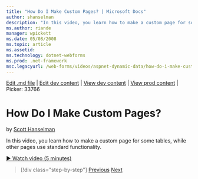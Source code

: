 ```yaml
---
title: "How Do I Make Custom Pages? | Microsoft Docs"
author: shanselman
description: "In this video, you learn how to make a custom page for some tables, while other pages use standard functionality."
ms.author: riande
manager: wpickett
ms.date: 05/08/2008
ms.topic: article
ms.assetid: 
ms.technology: dotnet-webforms
ms.prod: .net-framework
msc.legacyurl: /web-forms/videos/aspnet-dynamic-data/how-do-i-make-custom-pages
---
```

[Edit .md file](C:\Projects\msc\dev\Msc.Www\Web.ASP\App_Data\github\web-forms\videos\aspnet-dynamic-data\how-do-i-make-custom-pages.md) | [Edit dev content](http://www.aspdev.net/umbraco#/content/content/edit/26809) | [View dev content](http://docs.aspdev.net/tutorials/web-forms/videos/aspnet-dynamic-data/how-do-i-make-custom-pages.html) | [View prod content](http://www.asp.net/web-forms/videos/aspnet-dynamic-data/how-do-i-make-custom-pages) | Picker: 33766

How Do I Make Custom Pages?
====================
by [Scott Hanselman](https://github.com/shanselman)

In this video, you learn how to make a custom page for some tables, while other pages use standard functionality.

[&#9654; Watch video (5 minutes)](https://channel9.msdn.com/Blogs/ASP-NET-Site-Videos/how-do-i-make-custom-pages)

>[!div class="step-by-step"] [Previous](how-do-i-handle-business-logic-exceptions.md) [Next](how-do-i-display-unknown-datatypes.md)